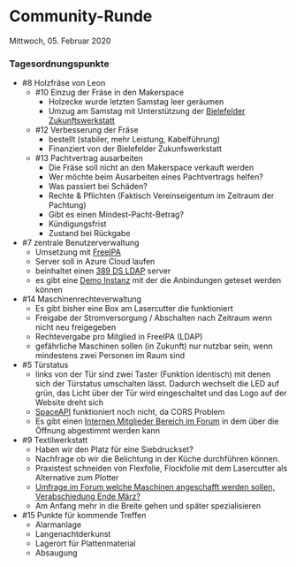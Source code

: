 # **Community-Runde**
Mittwoch, 05. Februar 2020

### Tagesordnungspunkte

* #8 Holzfräse von Leon
  * #10 Einzug der Fräse in den Makerspace
    * Holzecke wurde letzten Samstag leer geräumen
    * Umzug am Samstag mit Unterstützung der [Bielefelder Zukunftswerkstatt](https://bielefelder-zukunftswerkstatt.de/)
  * #12 Verbesserung der Fräse
    * bestellt (stabiler, mehr Leistung, Kabelführung)
    * Finanziert von der Bielefelder Zukunfswerkstatt
  * #13 Pachtvertrag ausarbeiten 
    * Die Fräse soll nicht an den Makerspace verkauft werden
    * Wer möchte beim Ausarbeiten eines Pachtvertrags helfen?
    * Was passiert bei Schäden?
    * Rechte & Pflichten (Faktisch Vereinseigentum im Zeitraum der Pachtung)
    * Gibt es einen Mindest-Pacht-Betrag?
    * Kündigungsfrist
    * Zustand bei Rückgabe
* #7 zentrale Benutzerverwaltung
  * Umsetzung mit [FreeIPA](https://www.freeipa.org)
  * Server soll in Azure Cloud laufen
  * beinhaltet einen [389 DS LDAP](https://directory.fedoraproject.org/) server
  * es gibt eine [Demo Instanz](https://www.freeipa.org/page/Demo) mit der die Anbindungen geteset werden können
* #14 Maschinenrechteverwaltung
  * Es gibt bisher eine Box am Lasercutter die funktioniert
  * Freigabe der Stromversorgung / Abschalten nach Zeitraum wenn nicht neu freigegeben
  * Rechtevergabe pro Mitglied in FreeIPA (LDAP)
  * gefährliche Maschinen sollen (in Zukunft) nur nutzbar sein, wenn mindestens zwei Personen im Raum sind
* #5 Türstatus
  * links von der Tür sind zwei Taster (Funktion identisch) mit denen sich der Türstatus umschalten lässt. Dadurch wechselt die LED auf grün, das Licht über der Tür wird eingeschaltet und das Logo auf der Website dreht sich
  * [SpaceAPI](www.spaceapi.io) funktioniert noch nicht, da CORS Problem
  * Es gibt einen [Internen Mitglieder Bereich im Forum](https://forum.makerspace-gt.de/t/exklusive-basteltreffen/285) in dem über die Öffnung abgestimmt werden kann
* #9 Textilwerkstatt
  * Haben wir den Platz für eine Siebdruckset?
  * Nachfrage ob wir die Belichtung in der Küche durchführen können.
  * Praxistest schneiden von Flexfolie, Flockfolie mit dem Lasercutter als Alternative zum Plotter
  * [Umfrage im Forum welche Maschinen angeschafft werden sollen, Verabschiedung Ende März?](https://forum.makerspace-gt.de/t/foerderantrag-textilwerkstatt/290)
  * Am Anfang mehr in die Breite gehen und später spezialisieren
* #15 Punkte für kommende Treffen
  * Alarmanlage
  * Langenachtderkunst
  * Lagerort für Plattenmaterial
  * Absaugung